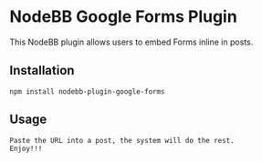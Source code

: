 # NodeBB Google Forms Plugin

This NodeBB plugin allows users to embed Forms inline in posts.

## Installation

    npm install nodebb-plugin-google-forms

## Usage

    Paste the URL into a post, the system will do the rest.
    Enjoy!!!